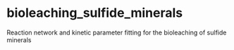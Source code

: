 # bioleaching_sulfide_minerals
Reaction network and kinetic parameter fitting for the bioleaching of sulfide minerals
